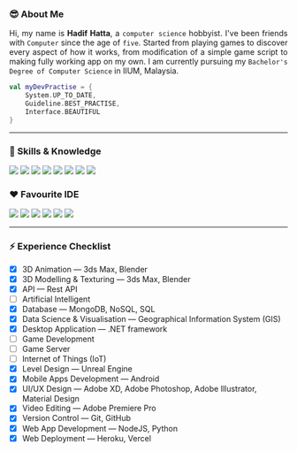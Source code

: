 <!--
**hdfhtt/hdfhtt** is a ✨ _special_ ✨ repository because its `README.md` (this file) appears on your GitHub profile.

Here are some ideas to get you started:

- 🔭 I’m currently working on ...
- 🌱 I’m currently learning ...
- 👯 I’m looking to collaborate on ...
- 🤔 I’m looking for help with ...
- 💬 Ask me about ...
- 📫 How to reach me: ...
- 😄 Pronouns: ...
- ⚡ Fun fact: ...
-->
### 😎 About Me 
<p align="justify">Hi, my name is <b>Hadif Hatta</b>, a <code>computer science</code> hobbyist. I've been friends with <code>Computer</code> since the age of <code color="green">five</code>. Started from playing games to discover every aspect of how it works, from modification of a simple game script to making fully working app on my own. I am currently pursuing my <code>Bachelor's Degree of Computer Science</code> in IIUM, Malaysia.</p>

``` kotlin
val myDevPractise = {
    System.UP_TO_DATE,
    Guideline.BEST_PRACTISE,
    Interface.BEAUTIFUL
}
```

---

### 🌱 Skills & Knowledge   

<img src="https://img.shields.io/badge/-Android-3DDC84?logo=android&logoColor=white&style=flat-square" /> <img src="https://img.shields.io/badge/-Material%20Design-607d8b?logo=material-design&logoColor=white&style=flat-square" /> <img src="https://img.shields.io/badge/-.NET%20Framework-512bd4?logo=dot-net&logoColor=white&style=flat-square" /> <img src="https://img.shields.io/badge/-Adobe%20Photoshop-31A8FF?logo=adobe-photoshop&logoColor=white&style=flat-square" /> <img src="https://img.shields.io/badge/-Adobe%20Illustrator-FF9A00?logo=adobe-illustrator&logoColor=white&style=flat-square" /> <img src="https://img.shields.io/badge/-MongoDB-47A248?logo=mongodb&logoColor=white&style=flat-square" /> <img src="https://img.shields.io/badge/-Heroku-430098?logo=heroku&logoColor=white&style=flat-square" /> <img src="https://img.shields.io/badge/-Vercel-222222?logo=vercel&logoColor=white&style=flat-square" />  

### ❤️ Favourite IDE  

<img src="https://img.shields.io/badge/-Visual%20Studio-5C2D91?logo=visual-studio&logoColor=white&style=flat-square" /> <img src="https://img.shields.io/badge/-Android%20Studio-3DDC84?logo=android-studio&logoColor=white&style=flat-square" /> <img src="https://img.shields.io/badge/-Atom-66595C?logo=atom&logoColor=white&style=flat-square" /> <img src="https://img.shields.io/badge/-IntelliJ%20IDEA-212121?logo=intellij-idea&logoColor=white&style=flat-square" /> <img src="https://img.shields.io/badge/-PyCharm-212121?logo=pycharm&logoColor=white&style=flat-square" /> <img src="https://img.shields.io/badge/-WebStorm-212121?logo=webstorm&logoColor=white&style=flat-square" />

---

### ⚡ Experience Checklist
- [x] 3D Animation — 3ds Max, Blender
- [x] 3D Modelling & Texturing — 3ds Max, Blender
- [x] API — Rest API
- [ ] Artificial Intelligent
- [x] Database — MongoDB, NoSQL, SQL
- [x] Data Science & Visualisation — Geographical Information System (GIS)
- [x] Desktop Application — .NET framework
- [ ] Game Development
- [ ] Game Server
- [ ] Internet of Things (IoT)
- [x] Level Design — Unreal Engine
- [x] Mobile Apps Development — Android
- [x] UI/UX Design — Adobe XD, Adobe Photoshop, Adobe Illustrator, Material Design
- [x] Video Editing — Adobe Premiere Pro
- [x] Version Control — Git, GitHub
- [x] Web App Development — NodeJS, Python
- [x] Web Deployment — Heroku, Vercel
